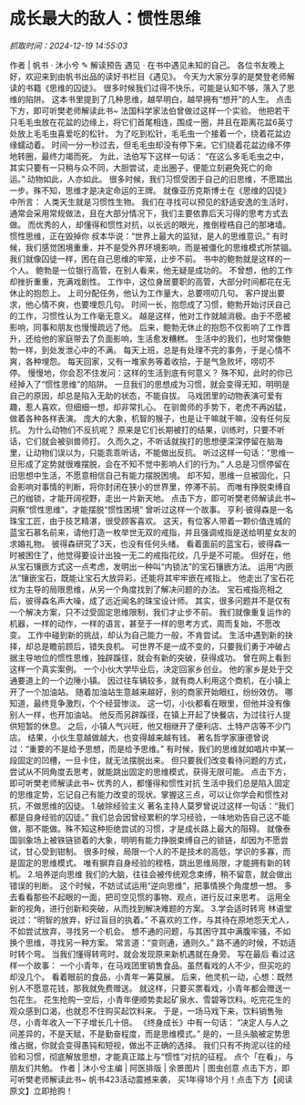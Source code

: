 # 成长最大的敌人：惯性思维

*抓取时间：2024-12-19 14:55:03*

作者 | 帆书 · 沐小兮
✎ 解读预告
遇见 · 在书中遇见未知的自己。
各位书友晚上好，欢迎来到由帆书出品的读好书栏目《遇见》。
今天为大家分享的是樊登老师解读的书籍《思维的囚徒》。
很多时候我们过得不快乐，可能是认知不够，落入了思维的陷阱。
这本书里提到了几种思维，越早明白，越早拥有“想开”的人生。
点击下方，即可听樊老师解读此书~
法国科学家法伯曾做过这样一个实验。 他把若干只毛毛虫放在花盆的边缘上，将它们首尾相连，围成一圈，并且在距离花盆6英寸处放上毛毛虫喜爱吃的松针。 为了吃到松针，毛毛虫一个接着一个，绕着花盆边缘蠕动着。 时间一分一秒过去，但毛毛虫却没有停下来。它们绕着花盆边缘不停地转圈，最终力竭而死。 为此，法伯写下这样一句话：
“在这么多毛毛虫之中，其实只要有一只稍与众不同，大胆尝试，走出圈子，便能立刻避免死亡的命运。” 动物如此，人亦如此。 很多时候，我们习惯受困于自己的旧思维，不愿踏出一步。殊不知，思维才是决定命运的王牌。 就像亚历克斯博士在《思维的囚徒》中所言： 人类天生就是习惯性生物。
我们在寻找可以预见的舒适安逸的生活时，通常会采用常规做法，且在大部分情况下，我们主要依靠后天习得的思考方式去做。
而优秀的人，却懂得和惯性对抗，以长远的眼光，推倒桎梏自己的那堵墙。
惯性思维，正在毁掉你 叔本华说：“世界上最大的监狱，是人的思维意识。” 有时候，我们感觉困境重重，并不是受外界环境影响，而是被僵化的思维模式所禁锢。
我们就像囚徒一样，困在自己思维的牢笼，止步不前。 书中的鲍勃就是这样的一个人。 鲍勃是一位银行高管，在别人看来，他无疑是成功的。 不曾想，他的工作却挫折重重，充满戏剧性。 工作中，这位身居要职的高管，大部分时间都花在无休止的抱怨上。 上司分配任务，他认为工作量大，总要唠叨几句。 客户提出要求，他心情不爽，也要埋怨几句。 时间一长，抱怨成了习惯，鲍勃开始讨厌自己的工作，习惯性认为工作毫无意义。 越是这样，他对工作就越消极。由于不愿被影响，同事和朋友也慢慢疏远了他。 后来，鲍勃无休止的抱怨不仅影响了工作晋升，还给他的家庭带去了负面影响，生活愈发糟糕。 生活中的我们，也时常像鲍勃一样，到处发泄心中的不满。 每天上班，总是有处理不完的事务，于是心情不爽，各种埋怨。 每天回家，又有一堆家务等着收拾，于是气急败坏，唠叨不停。 慢慢地，你会忍不住发问：这样的生活到底有何意义？ 殊不知，此时的你已经掉入了“惯性思维”的陷阱。
一旦我们的思想成为习惯，就会变得无知，明明是自己的原因，却总是陷入无助的状态，不能自拔。
马戏团里的动物表演可爱有趣，惹人喜欢，但细细一想，却非常扎心。 在驯兽师的手势下，老虎不再凶猛，做着各种各样表演。 庞大的大象，机智的猴子，也是让干嘛就干嘛，没有任何反抗。 为什么动物们不反抗呢？ 原来是它们长期被打的结果，训练时，只要不听话，它们就会被驯兽师打。 久而久之，不听话就挨打的思想便深深停留在脑海里，让动物们误以为，只能乖乖听话，不能做出反抗。 听过这样一句话：“思维一旦形成了定势就很难摆脱，会在不知不觉中影响人们的行为。” 人总是习惯停留在旧思想中生活，不愿意相信自己有能力摆脱困境。 却不知，思维一旦被固化，只会影响对事情的判断，将你封闭在狭小的世界里，停滞不前。 而唯有挣脱束缚自己的枷锁，才能开阔视野，走出一片新天地。
点击下方，即可听樊老师解读此书~
洞察“惯性思维”，才能摆脱“惯性困境” 曾听过这样一个故事。 亨利·彼得森是一名珠宝工匠，由于技艺精湛，很受顾客喜欢。 这天，有位客人带着一颗价值连城的蓝宝石慕名前来，请他打造一枚举世无双的戒指，并且强调戒指是送给明星女友的求婚礼物。 彼得森研究了3天，也没有任何头绪。 看着面前的蓝宝石，彼得森一时被困住了，他觉得要设计出独一无二的戒指花纹，几乎是不可能。
但好在，他从宝石镶嵌方式这一点考虑，发明出一种叫“内锁法”的宝石镶嵌方法。 运用“内嵌法”镶嵌宝石，既能让宝石大放异彩，还能将其牢牢嵌在戒指上。 他走出了宝石花纹为主导的局限思维，从另一个角度找到了解决问题的办法。 宝石戒指亮相之后，彼得森名声大噪，成了远近闻名的珠宝设计师。 其实，很多问题并不是仅有一个解决方案，只不过受固定思维限制，我们才止步不前。 我们就像重复运作的机器，一样的动作，一样的语言，甚至于一样的思考方式，周而复始，不愿改变。 工作中碰到新的挑战，却认为自己能力一般，不肯尝试。 生活中遇到新的抉择，却总是瞻前顾后，错失良机。 可世界不是一成不变的，只要我们勇于冲破占据主导地位的惯性思维，独辟蹊径，就会有新的突破，获得成功。
曾在网上看到这样一个真实案例。 一个小伙大学毕业后，决定回家乡创业。 他的家乡是处于交通要道上的一个边陲小镇。 因过往车辆较多，就有商人利用这个商机，在小镇上开了一个加油站。 随着加油站生意越来越好，别的商家开始眼红，纷纷效仿。 哪知道，最终竞争激烈，个个经营惨淡。 这一切，小伙都看在眼里，但他并没有像别人一样，也开加油站。 他反而另辟蹊径，在镇上开起了快餐店，为过往行人提供短暂的休息。 之后，小镇人气兴旺，他又相继开了便利店、土特产店等不少门店。 结果，小伙生意越做越大，也变得越来越有钱。 著名哲学家康德曾说过：“重要的不是给予思想，而是给予思维。” 有时候，我们的思维就如唱片中某一段固定的凹槽，一旦卡住，就无法摆脱出来。 但只要我们改变看待问题的方式，尝试从不同角度去思考，就能跳出固定的思维模式，获得无限可能。
点击下方，即可听樊老师解读此书~
优秀的人，都懂得和惯性对抗 生活中我们总是陷入固定的思维定势，忘记自己有能力改变的现状。掌握这三点，可以让你学会和惯性对抗，不做思维的囚徒。 1.破除经验主义 著名主持人莫罗曾说过这样一句话：“我们都是自身经验的囚徒。” 我们总会因曾经累积的学习经验，一味地劝告自己这不能做，那不能做。殊不知这种拒绝尝试的习惯，才是成长路上最大的阻碍。 就像泰国驯象场上被铁链锁着的大象，明明有能力挣脱束缚自己的锁链，却因为不愿尝试，甘心受到钳制。 很多时候，局限一个人的不是技术的高低，学识的多寡，而是固定的思维模式。 唯有摒弃自身经验的桎梏，跳出思维局限，才能拥有新的转机。 2.培养逆向思维 我们的大脑，往往会被传统观念束缚，稍不留意，就会做出错误的判断。 这个时候，不妨试试运用“逆向思维”，把事情换个角度想一想。 多去看看那些不起眼的一面，把司空见惯的事物、观点，进行反过来思考。 运用全新的视角，进行创新和突破，从而找到解决难题的方案。
3.学会适时转弯 林语堂说过：“明智的放弃，好过盲目的执着。” 不喜欢的工作，与其待在原地怨天尤人，不如尝试放弃，寻找另一个机会。 想不通的问题，与其困守其中满腹牢骚，不如换个思维，寻找另一种方案。 常言道：“变则通，通则久。” 路不通的时候，不妨适时转个弯。 当我们懂得转弯时，就会发现原来新机遇就在身旁。
写在最后 看过这样一个故事： 一个小青年，在马戏团里销售食品。虽然看戏的人不少，但买吃的却没几个。 看着眼前的食品，小青年一筹莫展。 后来，他灵机一动，心想：既然别人不愿意花钱，那我就免费赠送。 就这样，只要买票看戏，小青年都会赠送一包花生。 花生抢购一空后，小青年便顺势卖起矿泉水、雪碧等饮料。吃完花生的观众感到口渴，也就忍不住购买起饮料来。 于是，一场马戏下来，饮料销售殆尽，小青年收入一下子增长几十倍。 《终身成长》中有一句话： “决定人与人之间差异的，不是天赋，不是勤奋程度，而是思维模式。” 是的，一旦头脑被定势思维占据，你就会变得愚钝和短视，做出不正确的选择。 我们只有不拘泥以往的经验和习惯，彻底解放思想，才能真正踏上与“惯性”对抗的征程。 点个「在看」，与朋友们共勉。
作者 | 沐小兮主编 | 阿医排版 | 余景图片 | 图虫创意
点击下方，即可听樊老师解读此书~
帆书423活动震撼来袭，
买1年得18个月！点击下方【阅读原文】立即抢购！